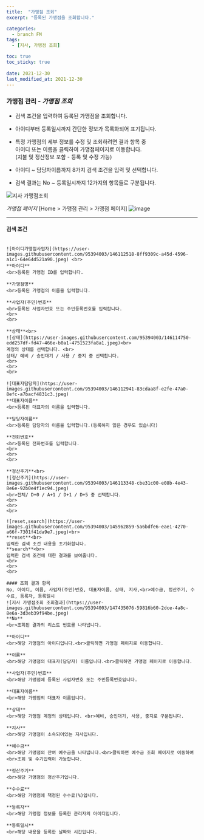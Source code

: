 ```yaml
---
title:  "가맹점 조회"
excerpt: "등록된 가맹점을 조회합니다."

categories:
  - branch FM
tags:
  - [지사, 가맹점 조회]

toc: true
toc_sticky: true
 
date: 2021-12-30
last_modified_at: 2021-12-30
---
```


### 가맹점 관리 - *가맹점 조회*
- 검색 조건을 입력하여 등록된 가맹점을 조회합니다.<br>

- 아이디부터 등록일시까지 간단한 정보가 목록화되어 표기됩니다.<br>

- 특정 가맹점의 세부 정보를 수정 및 조회하려면 결과 항목 중<br> 아이디 또는 이름을 클릭하여 가맹점페이지로 이동합니다.**<br>**(지불 및 정산정보 포함 - 등록 및 수정 가능)

- 아이디 ~ 담당자이름까지 8가지 검색 조건을 입력 및 선택합니다.

- 검색 결과는 No ~ 등록일시까지 12가지의 항목들로 구분됩니다.

![지사 가맹점조회](https://user-images.githubusercontent.com/95394003/147434994-7da94462-42cc-4546-9afa-536bec476193.jpeg)
<br>

*가맹점 페이지*
 [Home > 가맹점 관리 > 가맹점 페이지]
![image](https://user-images.githubusercontent.com/95394003/147906061-227ad3ac-3575-457a-b5fb-023ac6651d84.png)
<br>

---

#### 검색 조건
```아이디, 가맹점명, 사업자(주민)번호, 상태, 대표자이름, 전화번호,<br>정산주기, 담당자이름

![아이디가맹점사업자](https://user-images.githubusercontent.com/95394003/146112518-8ff9309c-a45d-4596-a1c1-64e64d521a90.jpeg) <br>
**아이디**
<br>등록된 가맹점 ID를 입력합니다.

**가맹점명**
<br>등록된 가맹점의 이름을 입력합니다.

**사업자(주민)번호**
<br>등록된 사업자번호 또는 주민등록번호를 입력합니다.
<br>
<br>

**상태**<br>
![상태](https://user-images.githubusercontent.com/95394003/146114750-edd257df-fd47-466e-b0a1-4751523fa8a1.jpeg)<br>
계정의 상태를 선택합니다. <br>
상태/ 예비 / 승인대기 / 사용 / 중지 중 선택합니다.
<br>
<br>
<br>

![대표자담당자](https://user-images.githubusercontent.com/95394003/146112941-83cdaa8f-e2fe-47a0-8efc-a7bacf4831c3.jpeg)
**대표자이름**
<br>등록된 대표자의 이름을 입력합니다.

**담당자이름**
<br>등록된 담당자의 이름을 입력합니다.(등록하지 않은 경우도 있습니다)

**전화번호**
<br>등록된 전화번호를 입력합니다.
<br>
<br>
<br>

**정산주기**<br>
![정산주기](https://user-images.githubusercontent.com/95394003/146113348-cbe31c00-e08b-4e43-8e6e-92b0e4f1ec94.jpeg)
<br>전체/ D+0 / A+1 / D+1 / D+5 중 선택합니다.
<br>
<br>
<br>

![reset,search](https://user-images.githubusercontent.com/95394003/145962859-5a6bdfe6-eae1-4270-a66f-7301f41da9e7.jpeg)<br>
**reset**<br>
입력한 검색 조건 내용을 초기화합니다.
**search**<br>
입력한 검색 조건에 대한 결과를 보여줍니다.
<br>
<br>
<br>

#### 조회 결과 항목
No, 아이디, 이름, 사업자(주민)번호, 대표자이름, 상태, 지사,<br>예수금, 정산주기, 수수료, 등록자, 등록일시
![지사 가맹점조회 조회결과](https://user-images.githubusercontent.com/95394003/147435076-59816b60-2dce-4a8c-8e6a-3d3eb39f94be.jpeg)
**No**
<br>조회된 결과의 리스트 번호를 나타냅니다.

**아이디**
<br>해당 가맹점의 아이디입니다.<br>클릭하면 가맹점 페이지로 이동합니다.

**이름**
<br>해당 가맹점의 대표자(담당자) 이름입니다.<br>클릭하면 가맹점 페이지로 이동합니다.

**사업자(주민)번호**
<br>해당 가맹점에 등록된 사업자번호 또는 주민등록번호입니다.

**대표자이름**
<br>해당 가맹점의 대표자 이름입니다.

**상태**
<br>해당 가맹점 계정의 상태입니다. <br>예비, 승인대기, 사용, 중지로 구분됩니다.

**지사**
<br>해당 가맹점이 소속되어있는 지사입니다.

**예수금**
<br>해당 가맹점의 잔여 예수금을 나타냅니다.<br>클릭하면 예수금 조회 페이지로 이동하여<br>조회 및 수기입력이 가능합니다.

**정산주기**
<br>해당 가맹점의 정산주기입니다.

**수수료**
<br>해당 가맹점에 책정된 수수료(%)입니다.

**등록자**
<br>해당 가맹점 정보를 등록한 관리자의 아이디입니다.

**등록일시**
<br>해당 내용을 등록한 날짜와 시간입니다.